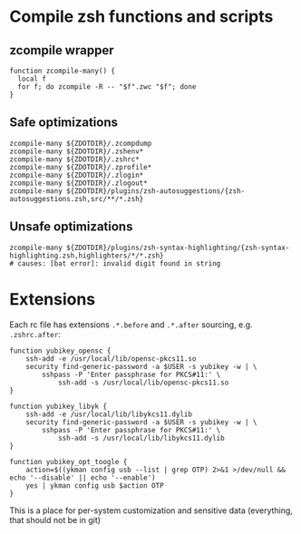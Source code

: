 # Compile zsh functions and scripts

## zcompile wrapper
```shell
function zcompile-many() {
  local f
  for f; do zcompile -R -- "$f".zwc "$f"; done
}
```

## Safe optimizations
```shell
zcompile-many ${ZDOTDIR}/.zcompdump
zcompile-many ${ZDOTDIR}/.zshenv*
zcompile-many ${ZDOTDIR}/.zshrc*
zcompile-many ${ZDOTDIR}/.zprofile*
zcompile-many ${ZDOTDIR}/.zlogin*
zcompile-many ${ZDOTDIR}/.zlogout*
zcompile-many ${ZDOTDIR}/plugins/zsh-autosuggestions/{zsh-autosuggestions.zsh,src/**/*.zsh}
```

## Unsafe optimizations
```shell
zcompile-many ${ZDOTDIR}/plugins/zsh-syntax-highlighting/{zsh-syntax-highlighting.zsh,highlighters/*/*.zsh}
# causes: [bat error]: invalid digit found in string
```

# Extensions

Each rc file has extensions `.*.before` and `.*.after` sourcing, e.g. `.zshrc.after`:

```shell
function yubikey_opensc {
	ssh-add -e /usr/local/lib/opensc-pkcs11.so
	security find-generic-password -a $USER -s yubikey -w | \
		sshpass -P 'Enter passphrase for PKCS#11:' \
			ssh-add -s /usr/local/lib/opensc-pkcs11.so
}

function yubikey_libyk {
	ssh-add -e /usr/local/lib/libykcs11.dylib
	security find-generic-password -a $USER -s yubikey -w | \
		sshpass -P 'Enter passphrase for PKCS#11:' \
			ssh-add -s /usr/local/lib/libykcs11.dylib
}

function yubikey_opt_toogle {
	action=$((ykman config usb --list | grep OTP) 2>&1 >/dev/null && echo '--disable' || echo '--enable')
	yes | ykman config usb $action OTP
}
```

This is a place for per-system customization and sensitive data (everything, that should not be in git)
